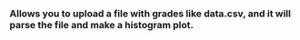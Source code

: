 ### Allows you to upload a file with grades like data.csv, and it will parse the file and make a histogram plot.
